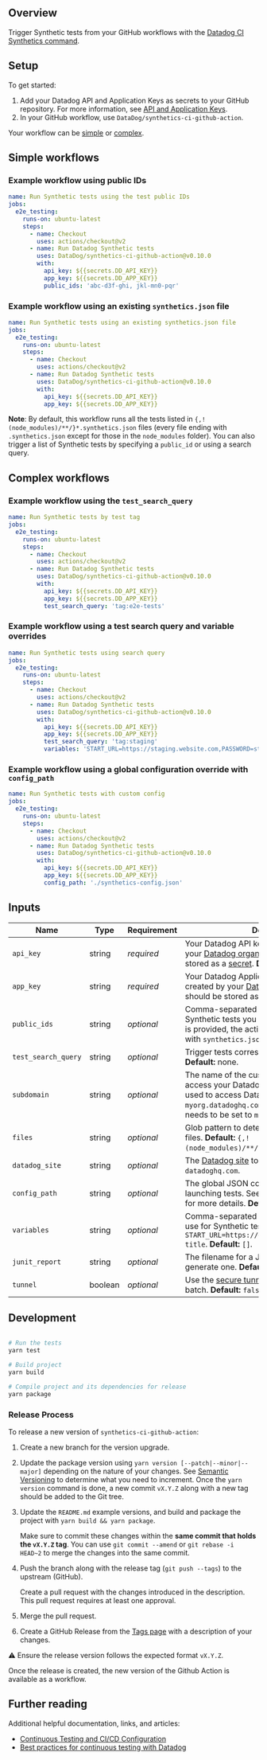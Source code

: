 ## Overview

Trigger Synthetic tests from your GitHub workflows with the [Datadog CI Synthetics command][1].

## Setup

To get started:

1. Add your Datadog API and Application Keys as secrets to your GitHub repository. For more information, see [API and Application Keys][2].
2. In your GitHub workflow, use `DataDog/synthetics-ci-github-action`.

Your workflow can be [simple](#simple-workflows) or [complex](#complex-workflows).

## Simple workflows

### Example workflow using public IDs

```yaml
name: Run Synthetic tests using the test public IDs
jobs:
  e2e_testing:
    runs-on: ubuntu-latest
    steps:
      - name: Checkout
        uses: actions/checkout@v2
      - name: Run Datadog Synthetic tests
        uses: DataDog/synthetics-ci-github-action@v0.10.0
        with:
          api_key: ${{secrets.DD_API_KEY}}
          app_key: ${{secrets.DD_APP_KEY}}
          public_ids: 'abc-d3f-ghi, jkl-mn0-pqr'
```

### Example workflow using an existing `synthetics.json` file

```yaml
name: Run Synthetic tests using an existing synthetics.json file
jobs:
  e2e_testing:
    runs-on: ubuntu-latest
    steps:
      - name: Checkout
        uses: actions/checkout@v2
      - name: Run Datadog Synthetic tests
        uses: DataDog/synthetics-ci-github-action@v0.10.0
        with:
          api_key: ${{secrets.DD_API_KEY}}
          app_key: ${{secrets.DD_APP_KEY}}
```

**Note**: By default, this workflow runs all the tests listed in `{,!(node_modules)/**/}*.synthetics.json` files (every file ending with `.synthetics.json` except for those in the `node_modules` folder). You can also trigger a list of Synthetic tests by specifying a `public_id` or using a search query.

## Complex workflows

### Example workflow using the `test_search_query`

```yaml
name: Run Synthetic tests by test tag
jobs:
  e2e_testing:
    runs-on: ubuntu-latest
    steps:
      - name: Checkout
        uses: actions/checkout@v2
      - name: Run Datadog Synthetic tests
        uses: DataDog/synthetics-ci-github-action@v0.10.0
        with:
          api_key: ${{secrets.DD_API_KEY}}
          app_key: ${{secrets.DD_APP_KEY}}
          test_search_query: 'tag:e2e-tests'
```

### Example workflow using a test search query and variable overrides

```yaml
name: Run Synthetic tests using search query
jobs:
  e2e_testing:
    runs-on: ubuntu-latest
    steps:
      - name: Checkout
        uses: actions/checkout@v2
      - name: Run Datadog Synthetic tests
        uses: DataDog/synthetics-ci-github-action@v0.10.0
        with:
          api_key: ${{secrets.DD_API_KEY}}
          app_key: ${{secrets.DD_APP_KEY}}
          test_search_query: 'tag:staging'
          variables: 'START_URL=https://staging.website.com,PASSWORD=stagingpassword'
```

### Example workflow using a global configuration override with `config_path`

```yaml
name: Run Synthetic tests with custom config
jobs:
  e2e_testing:
    runs-on: ubuntu-latest
    steps:
      - name: Checkout
        uses: actions/checkout@v2
      - name: Run Datadog Synthetic tests
        uses: DataDog/synthetics-ci-github-action@v0.10.0
        with:
          api_key: ${{secrets.DD_API_KEY}}
          app_key: ${{secrets.DD_APP_KEY}}
          config_path: './synthetics-config.json'
```

## Inputs

| Name                | Type    | Requirement | Description                                                                                                                                                                                              |
| ------------------- | ------- | ----------- | -------------------------------------------------------------------------------------------------------------------------------------------------------------------------------------------------------- |
| `api_key`           | string  | _required_  | Your Datadog API key. This key is created by your [Datadog organization][2] and should be stored as a [secret][3]. **Default:** none.                                                                    |
| `app_key`           | string  | _required_  | Your Datadog Application key. This key is created by your [Datadog organization][2] and should be stored as a [secret][3]. **Default:** none.                                                            |
| `public_ids`        | string  | _optional_  | Comma-separated list of public IDs for Synthetic tests you want to trigger. If no value is provided, the action looks for files named with `synthetics.json`. **Default:** none.                         |
| `test_search_query` | string  | _optional_  | Trigger tests corresponding to a [search][5] query. **Default:** none.                                                                                                                                   |
| `subdomain`         | string  | _optional_  | The name of the custom subdomain set to access your Datadog application. If the URL used to access Datadog is `myorg.datadoghq.com`, the subdomain value needs to be set to `myorg`. **Default:** `app`. |
| `files`             | string  | _optional_  | Glob pattern to detect Synthetic tests config files. **Default:** `{,!(node_modules)/**/}*.synthetics.json`.                                                                                             |
| `datadog_site`      | string  | _optional_  | The [Datadog site][11] to send data to. **Default:** `datadoghq.com`.                                                              |
| `config_path`       | string  | _optional_  | The global JSON configuration is used when launching tests. See the [example configuration][4] for more details. **Default:** `datadog-ci.json`.                                                         |
| `variables`         | string  | _optional_  | Comma-separated list of global variables to use for Synthetic tests. For example: `START_URL=https://example.org,MY_VARIABLE=My title`. **Default:** `[]`.                                               |
| `junit_report`      | string  | _optional_  | The filename for a JUnit report if you want to generate one. **Default:** none.                                                                                                                          |
| `tunnel`            | boolean | _optional_  | Use the [secure tunnel][9] to execute your test batch. **Default:** `false`.                                                                                                                             |
## Development

```bash

# Run the tests
yarn test

# Build project
yarn build

# Compile project and its dependencies for release
yarn package
```

### Release Process

To release a new version of `synthetics-ci-github-action`:

1. Create a new branch for the version upgrade.
2. Update the package version using `yarn version [--patch|--minor|--major]` depending on the nature of your changes. See [Semantic Versioning][7] to determine what you need to increment. Once the `yarn version` command is done, a new commit `vX.Y.Z` along with a new tag should be added to the Git tree.
3. Update the `README.md` example versions, and build and package the project with `yarn build && yarn package`.

   Make sure to commit these changes within the **same commit that holds the `vX.Y.Z` tag**. You can use `git commit --amend` or `git rebase -i HEAD~2` to merge the changes into the same commit.

4. Push the branch along with the release tag (`git push --tags`) to the upstream (GitHub).

   Create a pull request with the changes introduced in the description. This pull request requires at least one approval.

5. Merge the pull request.
6. Create a GitHub Release from the [Tags page][8] with a description of your changes.

⚠️ Ensure the release version follows the expected format `vX.Y.Z`.

Once the release is created, the new version of the Github Action is available as a workflow.

## Further reading

Additional helpful documentation, links, and articles:

- [Continuous Testing and CI/CD Configuration][6]
- [Best practices for continuous testing with Datadog][10]

[1]: https://github.com/DataDog/datadog-ci
[2]: https://docs.datadoghq.com/account_management/api-app-keys/
[3]: https://docs.github.com/en/actions/reference/encrypted-secrets
[4]: https://docs.datadoghq.com/continuous_testing/cicd_integrations/configuration/?tab=npm#setup-a-client
[5]: https://docs.datadoghq.com/synthetics/search/#search
[6]: https://docs.datadoghq.com/continuous_testing/cicd_integrations/configuration
[7]: https://semver.org/#summary
[8]: https://github.com/DataDog/synthetics-ci-github-action/tags
[9]: https://docs.datadoghq.com/continuous_testing/testing_tunnel/
[10]: https://www.datadoghq.com/blog/best-practices-datadog-continuous-testing/
[11]: https://docs.datadoghq.com/getting_started/site